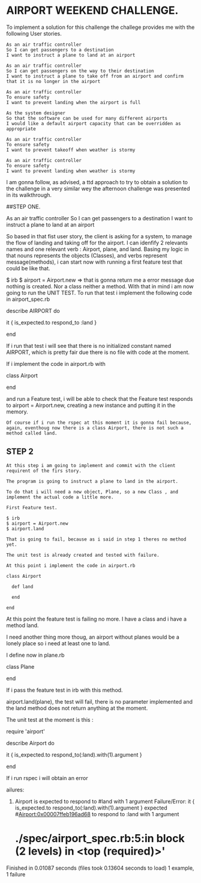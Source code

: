 # AIRPORT WEEKEND CHALLENGE.

  To implement a solution for this challenge the challege provides me with the following User stories.
  ```
  As an air traffic controller
  So I can get passengers to a destination
  I want to instruct a plane to land at an airport

  As an air traffic controller
  So I can get passengers on the way to their destination
  I want to instruct a plane to take off from an airport and confirm that it is no longer in the airport

  As an air traffic controller
  To ensure safety
  I want to prevent landing when the airport is full

  As the system designer
  So that the software can be used for many different airports
  I would like a default airport capacity that can be overridden as appropriate

  As an air traffic controller
  To ensure safety
  I want to prevent takeoff when weather is stormy

  As an air traffic controller
  To ensure safety
  I want to prevent landing when weather is stormy

  ```

  I am gonna follow, as advised, a ttd approach to try to obtain a solution to the challenge in a very similar wey the afternoon challenge was presented in its walkthrough.

##STEP ONE.

As an air traffic controller
So I can get passengers to a destination
I want to instruct a plane to land at an airport

  So based in that fist user story, the client is asking for a system, to manage the flow of landing and taking off for the airport.
  I can idenfify 2 relevants names and one relevant verb : Airport, plane, and land.
  Basing my logic in that nouns represents the objects (Classes), and verbs represent message(methods), i can start now with running a first feature test that could be like that.

  $ irb
  $ airport = Airport.new
  => that is gonna return me a error message due nothing is created. Nor a class neither a method.
  With that in mind i am now going to run the UNIT TEST.
  To run that test i implement the following code in airport_spec.rb

  describe AIRPORT do

   it { is_expected.to respond_to :land }

  end

   If i run that test i will see that there is no initialized constant named AIRPORT, which is pretty fair due there is no file with code at the moment.

   If i implement the code in airport.rb with

   class Airport

   end

   and run a Feature test, i will be able to check that the Feature test responds to
   airport = Airport.new, creating a new instance and putting it in the memory.

    Of course if i run the rspec at this moment it is gonna fail because, again, eventhoug now there is a class Airport, there is not such a method called land.

##  STEP 2

    At this step i am going to implement and commit with the client requirent of the firs story.

    The program is going to instruct a plane to land in the airport.

    To do that i will need a new object, Plane, so a new Class , and implement the actual code a little more.

    First Feature test.

    $ irb
    $ airport = Airport.new
    $ airport.land

    That is going to fail, because as i said in step 1 theres no method yet.

    The unit test is already created and tested with failure.

    At this point i implement the code in airport.rb

    class Airport

      def land

      end

    end

At this point the feature test is failing no more. I have a class and i have a method land.

I need another thing more thoug, an airport without planes would be a lonely place so i need at least one to land.

I define now in plane.rb

class Plane

end

If i pass the feature test in irb with this method.

airport.land(plane), the test will fail, there is no parameter implemented and the land method does not return anything at the moment.

The unit test at the moment is this :

require 'airport'

describe Airport do

  it { is_expected.to respond_to(:land).with(1).argument }

end

If i run rspec i will obtain an error

ailures:

  1) Airport is expected to respond to #land with 1 argument
     Failure/Error: it { is_expected.to respond_to(:land).with(1).argument }
       expected #<Airport:0x00007ffeb196ad68> to respond to :land with 1 argument
     # ./spec/airport_spec.rb:5:in block (2 levels) in <top (required)>'

Finished in 0.01087 seconds (files took 0.13604 seconds to load)
1 example, 1 failure
